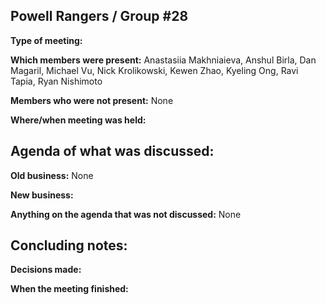## Powell Rangers / Group #28

**Type of meeting:**

**Which members were present:** Anastasiia Makhniaieva, Anshul Birla, Dan Magaril, Michael Vu, Nick Krolikowski, Kewen Zhao, Kyeling Ong, Ravi Tapia, Ryan Nishimoto

**Members who were not present:** None

**Where/when meeting was held:** 


## Agenda of what was discussed:

**Old business:** None

**New business:** 

**Anything on the agenda that was not discussed:**  None


## Concluding notes:

**Decisions made:** 

**When the meeting finished:**
